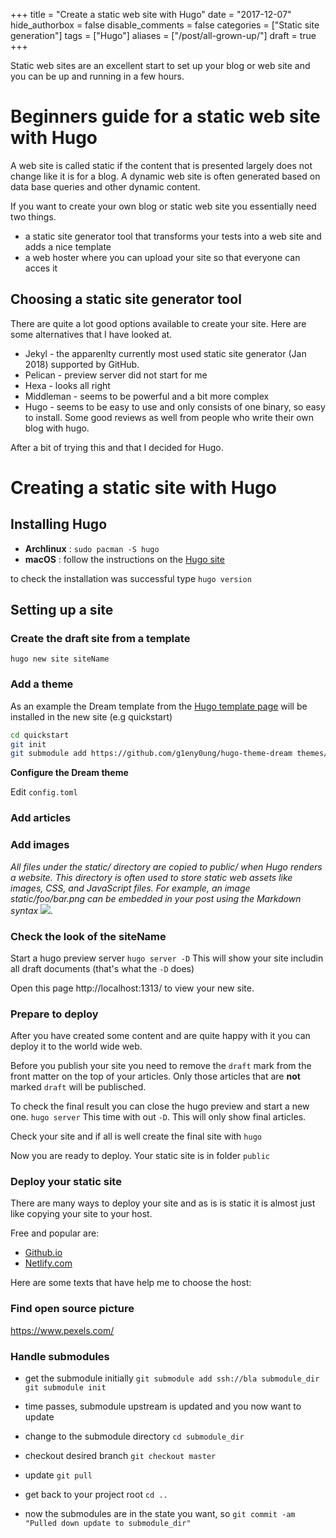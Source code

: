 +++
title = "Create a static web site with Hugo"
date = "2017-12-07"
hide_authorbox = false
disable_comments = false
categories = ["Static site generation"]
tags = ["Hugo"]
aliases = ["/post/all-grown-up/"]
draft = true
+++

Static web sites are an excellent start to set up your blog or web site and you can be up and running in a few hours.

<!--more-->

# Beginners guide for a static web site with Hugo

A web site is called static if the content that is presented largely does not change like it is for a blog. A dynamic web site is often generated based on data base queries and other dynamic content.

If you want to create your own blog or static web site you essentially need two things.
- a static site generator tool that transforms your tests into a web site and adds a nice template
- a web hoster where you can upload your site so that everyone can acces it

## Choosing a static site generator tool

There are quite a lot good options available to create your site. Here are some alternatives that I have looked at.
- Jekyl - the apparenlty currently most used static site generator (Jan 2018) supported by GitHub.
- Pelican - preview server did not start for me
- Hexa - looks all right
- Middleman - seems to be powerful and a bit more complex
- Hugo - seems to be easy to use and only consists of one binary, so easy to install. Some good reviews as well from people who write their own blog with hugo.

After a bit of trying this and that I decided for Hugo.

# Creating a static site with Hugo

## Installing Hugo

- **Archlinux** : `sudo pacman -S hugo`
- **macOS** : follow the instructions on the [Hugo site](http://gohugo.io/getting-started/quick-start/)

to check the installation was successful type `hugo version`

## Setting up a site

### Create the draft site from a template
`hugo new site siteName`

### Add a theme

As an example the Dream template from the [Hugo template page](https://themes.gohugo.io/) will be installed in the new site (e.g quickstart)

```bash
cd quickstart
git init
git submodule add https://github.com/g1eny0ung/hugo-theme-dream themes/dream
```

**Configure the Dream theme**

Edit `config.toml`

### Add articles

<!-- TODO explain front matter -->

### Add images

_All files under the static/ directory are copied to public/ when Hugo renders a website. This directory is often used to store static web assets like images, CSS, and JavaScript files. For example, an image static/foo/bar.png can be embedded in your post using the Markdown syntax ![](/foo/bar.png)._

### Check the look of the siteName

Start a hugo preview server
`hugo server -D`
This will show your site includin all draft documents (that's what the `-D` does)

Open this page  http://localhost:1313/ to view your new site.

### Prepare to deploy

After you have created some content and are quite happy with it you can deploy it to the world wide web.

Before you publish your site you need to remove the `draft` mark from the front matter on the top of your articles. Only those articles that are **not** marked `draft` will be publisched.

To check the final result you can close the hugo preview and start a new one.
`hugo server`
This time with out `-D`. This will only show final articles.

Check your site and if all is well create the final site with
`hugo`

Now you are ready to deploy. Your static site is in folder `public`

### Deploy your static site

There are many ways to deploy your site and as is is static it is almost just like copying your site to your host.

Free and popular are:
- [Github.io](https://help.github.com/articles/what-is-github-pages/)
- [Netlify.com](https://www.netlify.com/)

Here are some texts that have help me to choose the host:

### Find open source picture

https://www.pexels.com/



### Handle submodules
- get the submodule initially
`git submodule add ssh://bla submodule_dir`
`git submodule init`

- time passes, submodule upstream is updated  and you now want to update

- change to the submodule directory
`cd submodule_dir`

- checkout desired branch
`git checkout master`

- update
`git pull`

- get back to your project root
`cd ..`

- now the submodules are in the state you want, so
`git commit -am "Pulled down update to submodule_dir"`
